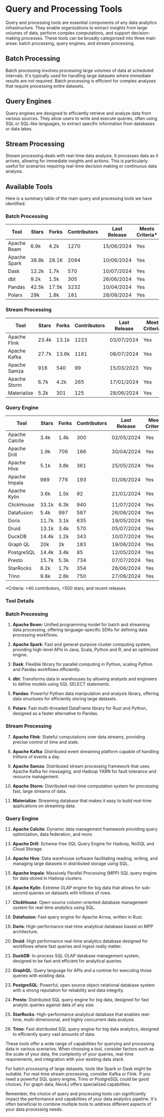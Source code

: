 # Query and Processing Tools

Query and processing tools are essential components of any data analytics infrastructure. They enable organizations to extract insights from large volumes of data, perform complex computations, and support decision-making processes. These tools can be broadly categorized into three main areas: batch processing, query engines, and stream processing.

## Batch Processing

Batch processing involves processing large volumes of data at scheduled intervals. It's typically used for handling large datasets where immediate results are not required. Batch processing is efficient for complex analyses that require processing entire datasets.

## Query Engines

Query engines are designed to efficiently retrieve and analyze data from various sources. They allow users to write and execute queries, often using SQL or SQL-like languages, to extract specific information from databases or data lakes.

## Stream Processing

Stream processing deals with real-time data analysis. It processes data as it arrives, allowing for immediate insights and actions. This is particularly useful for scenarios requiring real-time decision making or continuous data analysis.

## Available Tools

Here is a summary table of the main query and processing tools we have identified:

### Batch Processing

| Tool | Stars | Forks | Contributors | Last Release | Meets Criteria* | Link |
|------|-------|-------|--------------|--------------|----------------|------|
| Apache Beam | 6.9k | 4.2k | 1270 | 15/06/2024 | Yes | https://beam.apache.org |
| Apache Spark | 38.8k | 28.1K | 2094 | 10/06/2024 | Yes | https://spark.apache.org |
| Dask | 12.2k | 1.7k | 570 | 10/07/2024 | Yes | https://www.dask.org |
| dbt | 9.2k | 1.5k | 305 | 26/06/2024 | Yes | https://www.getdbt.com |
| Pandas | 42.5k | 17.5k | 3232 | 10/04/2024 | Yes | https://pandas.pydata.org |
| Polars | 29k | 1.8k | 181 | 28/08/2024 | Yes | https://pola.rs |

### Stream Processing

| Tool | Stars | Forks | Contributors | Last Release | Meets Criteria* | Link |
|------|-------|-------|--------------|--------------|----------------|------|
| Apache Flink | 23.4k | 13.1k | 1223 | 03/07/2024 | Yes | https://flink.apache.org |
| Apache Kafka | 27.7k | 13.6k | 1161 | 08/07/2024 | Yes | https://kafka.apache.org |
| Apache Samza | 916 | 540 | 99 | 15/03/2023 | Yes | https://samza.apache.org |
| Apache Storm | 6.7k | 4.2k | 265 | 17/01/2024 | Yes | https://storm.apache.org |
| Materialize | 5.2k | 301 | 125 | 28/06/2024 | Yes | https://materialize.com |

### Query Engine

| Tool | Stars | Forks | Contributors | Last Release | Meets Criteria* | Link |
|------|-------|-------|--------------|--------------|----------------|------|
| Apache Calcite | 3.4k | 1.4k | 300 | 02/05/2024 | Yes | https://calcite.apache.org |
| Apache Drill | 1.9k | 706 | 166 | 30/04/2024 | Yes | https://drill.apache.org |
| Apache Hive | 5.1k | 3.8k | 361 | 25/05/2024 | Yes | https://hive.apache.org |
| Apache Impala | 989 | 776 | 193 | 01/06/2024 | Yes | https://impala.apache.org |
| Apache Kylin | 3.6k | 1.5k | 92 | 21/01/2024 | Yes | https://kylin.apache.org |
| ClickHouse | 33.1k | 6.3k | 940 | 11/07/2024 | Yes | https://clickhouse.com |
| Datafusion | 5.4k | 997 | 587 | 26/06/2024 | Yes | https://datafusion.apache.org |
| Doris | 11.7k | 3.1k | 635 | 19/05/2024 | Yes | https://doris.apache.org |
| Druid | 13.1k | 3.4k | 570 | 05/07/2024 | Yes | https://druid.apache.org |
| DuckDB | 14.4k | 1.2k | 343 | 10/07/2024 | Yes | https://duckdb.org |
| Graph QL | 20k | 2k | 183 | 19/06/2024 | Yes | https://graphql.org |
| PostgreSQL | 14.4k | 3.4k | 85 | 12/05/2024 | Yes | https://www.postgresql.org |
| Presto | 15.7k | 5.3k | 734 | 07/07/2024 | Yes | https://prestodb.io |
| StarRocks | 8.2k | 1.7k | 354 | 26/06/2024 | Yes | https://www.starrocks.io |
| Trino | 9.8k | 2.8k | 750 | 27/06/2024 | Yes | https://trino.io |

*Criteria: >40 contributors, >500 stars, and recent releases

### Tool Details

### Batch Processing

1. **Apache Beam**: Unified programming model for batch and streaming data processing, offering language-specific SDKs for defining data processing workflows.

2. **Apache Spark**: Fast and general-purpose cluster computing system, providing high-level APIs in Java, Scala, Python and R, and an optimized engine.

3. **Dask**: Flexible library for parallel computing in Python, scaling Python and Pandas workflows efficiently.

4. **dbt**: Transforms data in warehouses by allowing analysts and engineers to define models using SQL SELECT statements.

5. **Pandas**: Powerful Python data manipulation and analysis library, offering data structures for efficiently storing large datasets.

6. **Polars**: Fast multi-threaded DataFrame library for Rust and Python, designed as a faster alternative to Pandas.

### Stream Processing

7. **Apache Flink**: Stateful computations over data streams, providing precise control of time and state.

8. **Apache Kafka**: Distributed event streaming platform capable of handling trillions of events a day.

9. **Apache Samza**: Distributed stream processing framework that uses Apache Kafka for messaging, and Hadoop YARN for fault tolerance and resource management.

10. **Apache Storm**: Distributed real-time computation system for processing fast, large streams of data.

11. **Materialize**: Streaming database that makes it easy to build real-time applications on streaming data.

### Query Engine

12. **Apache Calcite**: Dynamic data management framework providing query optimization, data federation, and more.

13. **Apache Drill**: Schema-free SQL Query Engine for Hadoop, NoSQL and Cloud Storage.

14. **Apache Hive**: Data warehouse software facilitating reading, writing, and managing large datasets in distributed storage using SQL.

15. **Apache Impala**: Massively Parallel Processing (MPP) SQL query engine for data stored in Hadoop clusters.

16. **Apache Kylin**: Extreme OLAP engine for big data that allows for sub-second queries on datasets with trillions of rows.

17. **ClickHouse**: Open-source column-oriented database management system for real-time analytics using SQL.

18. **Datafusion**: Fast query engine for Apache Arrow, written in Rust.

19. **Doris**: High-performance real-time analytical database based on MPP architecture.

20. **Druid**: High performance real-time analytics database designed for workflows where fast queries and ingest really matter.

21. **DuckDB**: In-process SQL OLAP database management system, designed to be fast and efficient for analytical queries.

22. **GraphQL**: Query language for APIs and a runtime for executing those queries with existing data.

23. **PostgreSQL**: Powerful, open source object-relational database system with a strong reputation for reliability and data integrity.

24. **Presto**: Distributed SQL query engine for big data, designed for fast analytic queries against data of any size.

25. **StarRocks**: High-performance analytical database that enables real-time, multi-dimensional, and highly concurrent data analysis.

26. **Trino**: Fast distributed SQL query engine for big data analytics, designed to efficiently query vast amounts of data.

These tools offer a wide range of capabilities for querying and processing data in various scenarios. When choosing a tool, consider factors such as the scale of your data, the complexity of your queries, real-time requirements, and integration with your existing data stack.

For batch processing of large datasets, tools like Spark or Dask might be suitable. For real-time stream processing, consider Kafka or Flink. If you need a powerful SQL query engine, Trino or PostgreSQL could be good choices. For graph data, Neo4J offers specialized capabilities.

Remember, the choice of query and processing tools can significantly impact the performance and capabilities of your data analytics pipeline. It's often beneficial to combine multiple tools to address different aspects of your data processing needs.


